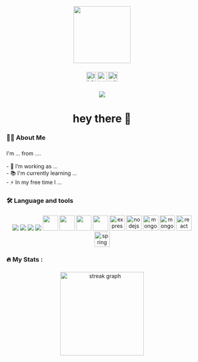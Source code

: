 <div align="center">
  <img height="150" src="https://camo.githubusercontent.com/62da68eb62b1e5f175f7d1f0191dd89a653d7908feb22d37d4a0ab07365d6791/68747470733a2f2f6d656469612e67697068792e636f6d2f6d656469612f4d3967624264396e6244724f5475314d71782f67697068792e676966"  />
</div>

###

<div align="center">
  <img src="https://img.shields.io/static/v1?message=LinkedIn&logo=linkedin&label=&color=0077B5&logoColor=white&labelColor=&style=for-the-badge" height="25" alt="linkedin logo"  />
  <img src="https://img.shields.io/static/v1?message=Youtube&logo=youtube&label=&color=FF0000&logoColor=white&labelColor=&style=for-the-badge" height="25" alt="youtube logo"  />
  <img src="https://img.shields.io/static/v1?message=Twitter&logo=twitter&label=&color=1DA1F2&logoColor=white&labelColor=&style=for-the-badge" height="25" alt="twitter logo"  />
</div>

###

<div align="center">
  <img src="https://visitor-badge.laobi.icu/badge?page_id=maurodesouza.maurodesouza&"  />
</div>

###

<h1 align="center">hey there 👋</h1>

###

<h3 align="left">👩‍💻  About Me</h3>

###

<p align="left">I'm ... from ....<br><br>- 🔭 I’m working as ...<br>- 📚 I'm currently learning ...<br>- ⚡ In my free time I ...</p>

###

<h3 align="left">🛠 Language and tools</h3>

###

<div align="center">
  <img src="https://cdn.jsdelivr.net/gh/devicons/devicon@latest/icons/html5/html5-original-wordmark.svg" />
  <img src="https://cdn.jsdelivr.net/gh/devicons/devicon@latest/icons/php/php-original.svg" />
  <img src="https://cdn.jsdelivr.net/gh/devicons/devicon@latest/icons/laravel/laravel-original-wordmark.svg" />
  <img src="https://cdn.jsdelivr.net/gh/devicons/devicon@latest/icons/mysql/mysql-original.svg" />
  <img src="https://cdn.jsdelivr.net/gh/devicons/devicon@latest/icons/java/java-original-wordmark.svg" height="40" />
  <img src="https://cdn.jsdelivr.net/gh/devicons/devicon@latest/icons/javascript/javascript-plain.svg" height="40" />
  <img src="https://cdn.jsdelivr.net/gh/devicons/devicon@latest/icons/css3/css3-original-wordmark.svg" height="40" />   
  <img src="https://cdn.jsdelivr.net/gh/devicons/devicon@latest/icons/bootstrap/bootstrap-original.svg" height="40" />
  <img src="https://cdn.jsdelivr.net/gh/devicons/devicon@latest/icons/express/express-original-wordmark.svg" height="40" alt="express logo" />
  <img src="https://cdn.jsdelivr.net/gh/devicons/devicon@latest/icons/nodejs/nodejs-original-wordmark.svg" height="40" alt="nodejs logo" />
  <img src="https://cdn.jsdelivr.net/gh/devicons/devicon@latest/icons/mongodb/mongodb-plain-wordmark.svg" height="40" alt="mongodb logo" />
  <img src="https://cdn.jsdelivr.net/gh/devicons/devicon@latest/icons/mongoose/mongoose-original-wordmark.svg" height="40" alt="mongoose logo" />
  <img src="https://cdn.jsdelivr.net/gh/devicons/devicon@latest/icons/react/react-original-wordmark.svg" height="40" alt="react logo" />
  <img src="https://cdn.jsdelivr.net/gh/devicons/devicon@latest/icons/spring/spring-original.svg" height="40" alt="spring logo" />
</div>

###

<h3 align="left">🔥   My Stats :</h3>

###

<div align="center">
  <img src="https://streak-stats.demolab.com?user=zawlinshein&locale=en&mode=daily&theme=dark&hide_border=false&border_radius=5&order=3" height="220" alt="streak graph"  />
</div>

###
